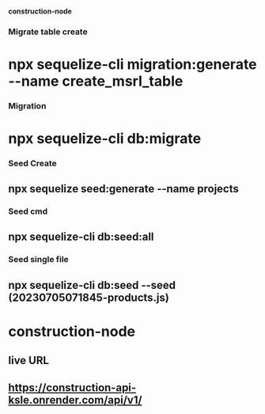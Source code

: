 #### construction-node ####

### Migrate table create ###

# npx sequelize-cli migration:generate --name create_msrl_table

### Migration ### 
# npx sequelize-cli db:migrate 

### Seed Create
## npx sequelize seed:generate --name projects

### Seed cmd
## npx sequelize-cli db:seed:all

### Seed single file 
## npx sequelize-cli db:seed --seed (20230705071845-products.js)


# construction-node

## live URL

## https://construction-api-ksle.onrender.com/api/v1/
